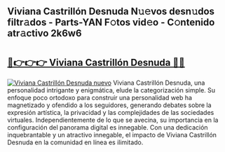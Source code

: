 ## Viviana Castrillón Desnuda N𝚞𝚎vos desn𝚞dos filtr𝚊dos - Parts-YAN F𝚘tos vid𝚎o - C𝚘ntenido atr𝚊ctivo 2k6w6

# <h2><a href="http://mbbahs.tromn.icu/?c=Viviana+Castrill%c3%b3n+Desnuda">🔗👉👉👉 Viviana Castrillón Desnuda 🔗🔗</a></h2>

[![Viviana Castrillón Desnuda nuevo](https://i.imgur.com/pEAQMta.gif)](http://mbbahs.tromn.icu/?c=Viviana+Castrill%c3%b3n+Desnuda)
Viviana Castrillón Desnuda, una personalidad intrigante y enigmática, elude la categorización simple. Su enfoque poco ortodoxo para construir una personalidad web ha magnetizado y ofendido a los seguidores, generando debates sobre la expresión artística, la privacidad y las complejidades de las sociedades virtuales. Independientemente de lo que se avecina, su importancia en la configuración del panorama digital es innegable. Con una dedicación inquebrantable y un atractivo innegable, el impacto de Viviana Castrillón Desnuda en la comunidad en línea es ilimitado.
